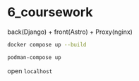 # 6_coursework
back(Django) + front(Astro) + Proxy(nginx)

```sh
docker compose up --build
```

```sh
podman-compose up
```

open `localhost`

